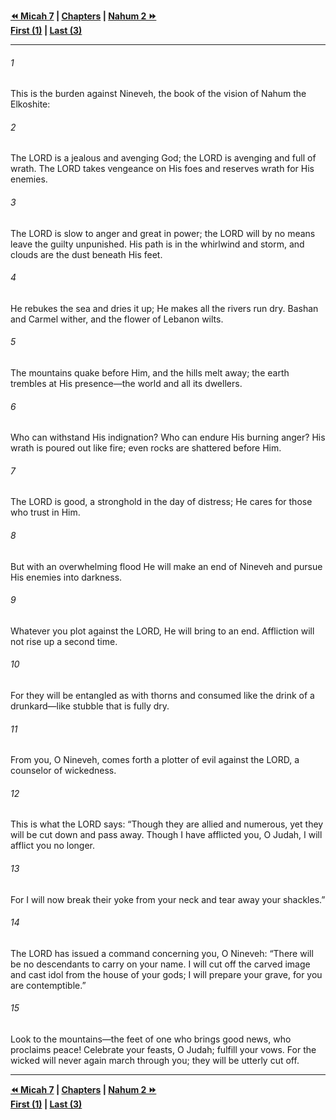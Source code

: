   
**[⏪ Micah 7](../44.33%20Micah/Micah%207.md) | [Chapters](./_index.md) | [Nahum 2 ⏩](./Nahum%202.md)**  
**[First (1)](Nahum%201.md) | [Last (3)](./Nahum%203.md)**  
  
---  
  
###### 1  
This is the burden against Nineveh, the book of the vision of Nahum the Elkoshite:  
  
###### 2  
The LORD is a jealous and avenging God; the LORD is avenging and full of wrath. The LORD takes vengeance on His foes and reserves wrath for His enemies.  
  
###### 3  
The LORD is slow to anger and great in power; the LORD will by no means leave the guilty unpunished. His path is in the whirlwind and storm, and clouds are the dust beneath His feet.  
  
###### 4  
He rebukes the sea and dries it up; He makes all the rivers run dry. Bashan and Carmel wither, and the flower of Lebanon wilts.  
  
###### 5  
The mountains quake before Him, and the hills melt away; the earth trembles at His presence—the world and all its dwellers.  
  
###### 6  
Who can withstand His indignation? Who can endure His burning anger? His wrath is poured out like fire; even rocks are shattered before Him.  
  
###### 7  
The LORD is good, a stronghold in the day of distress; He cares for those who trust in Him.  
  
###### 8  
But with an overwhelming flood He will make an end of Nineveh and pursue His enemies into darkness.  
  
###### 9  
Whatever you plot against the LORD, He will bring to an end. Affliction will not rise up a second time.  
  
###### 10  
For they will be entangled as with thorns and consumed like the drink of a drunkard—like stubble that is fully dry.  
  
###### 11  
From you, O Nineveh, comes forth a plotter of evil against the LORD, a counselor of wickedness.  
  
###### 12  
This is what the LORD says: “Though they are allied and numerous, yet they will be cut down and pass away. Though I have afflicted you, O Judah, I will afflict you no longer.  
  
###### 13  
For I will now break their yoke from your neck and tear away your shackles.”  
  
###### 14  
The LORD has issued a command concerning you, O Nineveh: “There will be no descendants to carry on your name. I will cut off the carved image and cast idol from the house of your gods; I will prepare your grave, for you are contemptible.”  
  
###### 15  
Look to the mountains—the feet of one who brings good news, who proclaims peace! Celebrate your feasts, O Judah; fulfill your vows. For the wicked will never again march through you; they will be utterly cut off.  
  
  
---  
  
**[⏪ Micah 7](../44.33%20Micah/Micah%207.md) | [Chapters](./_index.md) | [Nahum 2 ⏩](./Nahum%202.md)**  
**[First (1)](Nahum%201.md) | [Last (3)](./Nahum%203.md)**  
  
